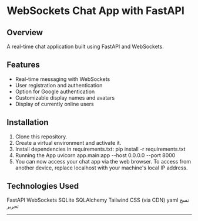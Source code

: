 # WebSockets Chat App with FastAPI

## Overview
A real-time chat application built using FastAPI and WebSockets.

## Features
- Real-time messaging with WebSockets
- User registration and authentication
- Option for Google authentication
- Customizable display names and avatars
- Display of currently online users

## Installation
1. Clone this repository.
2. Create a virtual environment and activate it.
3. Install dependencies in requirements.txt:
    pip install -r requirements.txt
4. Running the App
    uvicorn app.main:app --host 0.0.0.0 --port 8000
5. You can now access your chat app via the web browser. To access from another device, replace localhost with your machine's local IP address.

## Technologies Used
FastAPI
WebSockets
SQLite
SQLAlchemy
Tailwind CSS (via CDN)
yaml
نسخ
تحرير

---

